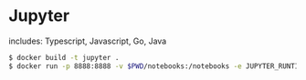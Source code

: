# Jupyter

includes: Typescript, Javascript, Go, Java

``` bash
$ docker build -t jupyter .
$ docker run -p 8888:8888 -v $PWD/notebooks:/notebooks -e JUPYTER_RUNTIME_DIR=/tmp/runtime jupyter jupyter notebook --ip='0.0.0.0'
```